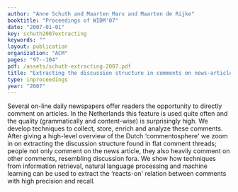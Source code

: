 ```yaml
---
author: "Anne Schuth and Maarten Marx and Maarten de Rijke"
booktitle: "Proceedings of WIDM'07"
date: "2007-01-01"
key: schuth2007extracting
keywords: ""
layout: publication
organization: "ACM"
pages: "97--104"
pdf: /assets/schuth-extracting-2007.pdf
title: "Extracting the discussion structure in comments on news-articles"
type: inproceedings
year: "2007"
---
```


Several on-line daily newspapers offer readers the opportunity to directly comment on articles. In the Netherlands this feature is used quite often and the quality (grammatically and content-wise) is surprisingly high. We develop techniques to collect, store, enrich and analyze these comments. After giving a high-level overview of the Dutch ‘commentosphere' we zoom in on extracting the discussion structure found in flat comment threads; people not only comment on the news article, they also heavily comment on other comments, resembling discussion fora. We show how techniques from information retrieval, natural language processing and machine learning can be used to extract the ‘reacts-on' relation between comments with high precision and recall.
